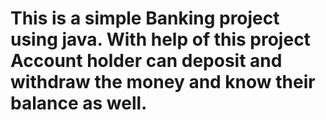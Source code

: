 # This is a simple Banking project using java. With help of this project Account holder can deposit and withdraw the money and know their balance as well.
